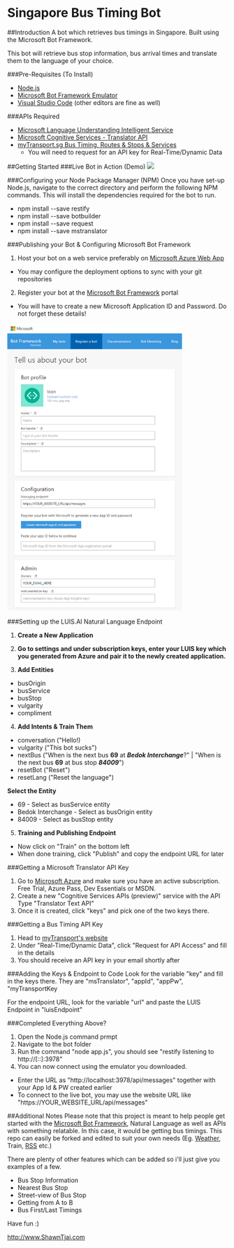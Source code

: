 # Singapore Bus Timing Bot
##Introduction
A bot which retrieves bus timings in Singapore. Built using the Microsoft Bot Framework.

This bot will retrieve bus stop information, bus arrival times and translate them to the language of your choice.

###Pre-Requisites (To Install)
- [Node.js](https://nodejs.org/en/)
- [Microsoft Bot Framework Emulator](https://emulator.botframework.com/)
- [Visual Studio Code](https://code.visualstudio.com/) (other editors are fine as well)

###APIs Required
- [Microsoft Language Understanding Intelligent Service](https://www.luis.ai)
- [Microsoft Cognitive Services - Translator API](https://www.microsoft.com/cognitive-services/en-us/translator-api)
- [myTransport.sg Bus Timing, Routes & Stops & Services](https://www.mytransport.sg/content/mytransport/home/dataMall.html)
  * You will need to request for an API key for Real-Time/Dynamic Data

##Getting Started
###Live Bot in Action (Demo)
<img src="https://github.com/ShawnTjai/SGBusBot/blob/master/demo.gif?raw=true">

###Configuring your Node Package Manager (NPM)
Once you have set-up Node.js, navigate to the correct directory and perform the following NPM commands.
This will install the dependencies required for the bot to run.
- npm install --save restify
- npm install --save botbuilder
- npm install --save request
- npm install --save mstranslator

###Publishing your Bot & Configuring Microsoft Bot Framework
1. Host your bot on a web service preferably on [Microsoft Azure Web App](https://portal.azure.com/#create/Microsoft.WebSite)
 * You may configure the deployment options to sync with your git repositories
2. Register your bot at the [Microsoft Bot Framework](https://dev.botframework.com/bots/new) portal
 * You will have to create a new Microsoft Application ID and Password. Do not forget these details!

<img src="https://github.com/ShawnTjai/SGBusBot/blob/master/botframework.png?raw=true" width="400">

###Setting up the LUIS.AI Natural Language Endpoint
1. **Create a New Application**

2. **Go to settings and under subscription keys, enter your LUIS key which you generated from Azure and pair it to the newly created application.**

3. **Add Entities**
 * busOrigin
 * busService
 * busStop
 * vulgarity
 * compliment

4. **Add Intents & Train Them**
 * conversation ("Hello!)
 * vulgarity ("This bot sucks")
 * nextBus ("When is the next bus **69** at  _**Bedok Interchange**_?" | "When is the next bus **69** at bus stop  _**84009**_")
 * resetBot ("Reset")
 * resetLang ("Reset the language")
 
 **Select the Entity**

 * 69 - Select as busService entity
 * Bedok Interchange - Select as busOrigin entity
 * 84009 - Select as busStop entity

5. **Training and Publishing Endpoint**
 * Now click on "Train" on the bottom left
 * When done training, click "Publish" and copy the endpoint URL for later

###Getting a Microsoft Translator API Key
1. Go to [Microsoft Azure](https://portal.azure.com) and make sure you have an active subscription. Free Trial, Azure Pass, Dev Essentials or MSDN.
2. Create a new "Cognitive Services APIs (preview)" service with the API Type "Translator Text API"
3. Once it is created, click "keys" and pick one of the two keys there.

###Getting a Bus Timing API Key
1. Head to [myTransport's website](https://www.mytransport.sg/content/mytransport/home.html)
2. Under "Real-Time/Dynamic Data", click "Request for API Access" and fill in the details
3. You should receive an API key in your email shortly after

###Adding the Keys & Endpoint to Code
Look for the variable "key" and fill in the keys there. They are "msTranslator", "appId", "appPw", "myTransportKey

For the endpoint URL, look for the variable "url" and paste the LUIS Endpoint in "luisEndpoint"

###Completed Everything Above?
1. Open the Node.js command prmpt
2. Navigate to the bot folder
3. Run the command "node app.js", you should see "restify listening to http://[::]:3978"
4. You can now connect using the emulator you downloaded. 
 * Enter the URL as "http://localhost:3978/api/messages" together with your App Id & PW created earlier
 * To connect to the live bot, you may use the website URL like "https://YOUR_WEBSITE_URL/api/messages"

##Additional Notes
Please note that this project is meant to help people get started with the [Microsoft Bot Framework](https://dev.botframework.com/), Natural Language as well as APIs with something relatable. In this case, it would be getting bus timings. This repo can easily be forked and edited to suit your own needs (Eg. [Weather](http://www.SGWeatherToday.com/), Train, [RSS](https://github.com/ShawnTjai/RSSFeedBot) etc.)

There are plenty of other features which can be added so i'll just give you examples of a few.
- Bus Stop Information
- Nearest Bus Stop
- Street-view of Bus Stop
- Getting from A to B
- Bus First/Last Timings

Have fun :)

http://www.ShawnTjai.com
